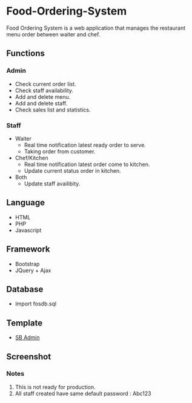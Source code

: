 # Food-Ordering-System
Food Ordering System is a web application that manages the restaurant menu order between waiter and chef.

## Functions
### Admin
- Check current order list.
- Check staff availability.
- Add and delete menu.
- Add and delete staff.
- Check sales list and statistics.

### Staff
- Waiter
	- Real time notification latest ready order to serve.
	- Taking order from customer.
- Chef/Kitchen
	- Real time notification latest order come to kitchen.
	- Update current status order in kitchen.
- Both 
	- Update staff availibity.

## Language 
- HTML
- PHP
- Javascript

## Framework
- Bootstrap
- JQuery + Ajax

## Database
- Import fosdb.sql 

## Template 
- [SB Admin](https://startbootstrap.com/templates/sb-admin/)

## Screenshot

### Notes
1. This is not ready for production.
2. All staff created have same default password : Abc123